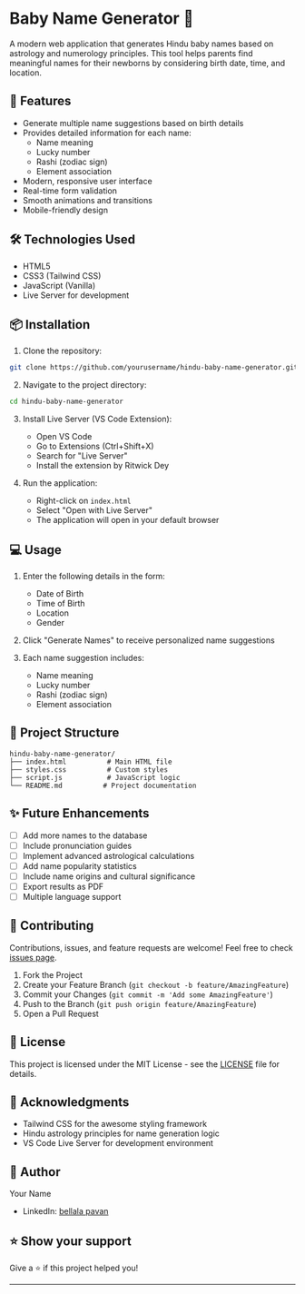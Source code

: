 # Baby Name Generator 🌟

A modern web application that generates Hindu baby names based on astrology and numerology principles. This tool helps parents find meaningful names for their newborns by considering birth date, time, and location.

## 🚀 Features

- Generate multiple name suggestions based on birth details
- Provides detailed information for each name:
  - Name meaning
  - Lucky number
  - Rashi (zodiac sign)
  - Element association
- Modern, responsive user interface
- Real-time form validation
- Smooth animations and transitions
- Mobile-friendly design

## 🛠️ Technologies Used

- HTML5
- CSS3 (Tailwind CSS)
- JavaScript (Vanilla)
- Live Server for development

## 📦 Installation

1. Clone the repository:
```bash
git clone https://github.com/yourusername/hindu-baby-name-generator.git
```

2. Navigate to the project directory:
```bash
cd hindu-baby-name-generator
```

3. Install Live Server (VS Code Extension):
   - Open VS Code
   - Go to Extensions (Ctrl+Shift+X)
   - Search for "Live Server"
   - Install the extension by Ritwick Dey

4. Run the application:
   - Right-click on `index.html`
   - Select "Open with Live Server"
   - The application will open in your default browser

## 💻 Usage

1. Enter the following details in the form:
   - Date of Birth
   - Time of Birth
   - Location
   - Gender

2. Click "Generate Names" to receive personalized name suggestions

3. Each name suggestion includes:
   - Name meaning
   - Lucky number
   - Rashi (zodiac sign)
   - Element association

## 📂 Project Structure

```
hindu-baby-name-generator/
├── index.html          # Main HTML file
├── styles.css          # Custom styles
├── script.js           # JavaScript logic
└── README.md          # Project documentation
```

## ✨ Future Enhancements

- [ ] Add more names to the database
- [ ] Include pronunciation guides
- [ ] Implement advanced astrological calculations
- [ ] Add name popularity statistics
- [ ] Include name origins and cultural significance
- [ ] Export results as PDF
- [ ] Multiple language support

## 🤝 Contributing

Contributions, issues, and feature requests are welcome! Feel free to check [issues page](https://github.com/yourusername/hindu-baby-name-generator/issues).

1. Fork the Project
2. Create your Feature Branch (`git checkout -b feature/AmazingFeature`)
3. Commit your Changes (`git commit -m 'Add some AmazingFeature'`)
4. Push to the Branch (`git push origin feature/AmazingFeature`)
5. Open a Pull Request

## 📝 License

This project is licensed under the MIT License - see the [LICENSE](LICENSE) file for details.

## 🙏 Acknowledgments

- Tailwind CSS for the awesome styling framework
- Hindu astrology principles for name generation logic
- VS Code Live Server for development environment

## 👤 Author

Your Name
- LinkedIn: [bellala pavan](https://www.linkedin.com/in/bellala-pavan-9b5659212/)

## ⭐ Show your support

Give a ⭐️ if this project helped you!

---
